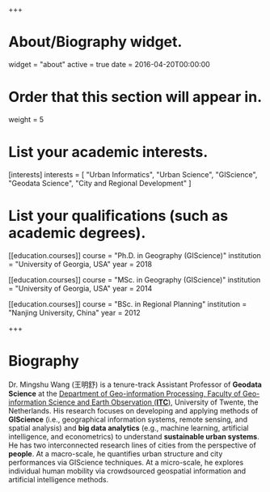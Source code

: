 +++
# About/Biography widget.
widget = "about"
active = true
date = 2016-04-20T00:00:00

# Order that this section will appear in.
weight = 5

# List your academic interests.
[interests]
  interests = [
    "Urban Informatics",
    "Urban Science",
    "GIScience",
    "Geodata Science",
    "City and Regional Development"
  ]

# List your qualifications (such as academic degrees).
[[education.courses]]
  course = "Ph.D. in Geography (GIScience)"
  institution = "University of Georgia, USA"
  year = 2018

[[education.courses]]
  course = "MSc. in Geography (GIScience)"
  institution = "University of Georgia, USA"
  year = 2014

[[education.courses]]
  course = "BSc. in Regional Planning"
  institution = "Nanjing University, China"
  year = 2012
 
+++

# Biography

Dr. Mingshu Wang (王明舒) is a tenure-track Assistant Professor of **Geodata Science** at the [Department of Geo-information Processing, Faculty of Geo-information Science and Earth Observation (**ITC**)](https://www.itc.nl/about-itc/organization/scientific-departments/geo-information-processing/), University of Twente, the Netherlands. His research focuses on developing and applying methods of **GIScience** (i.e., geographical information systems, remote sensing, and spatial analysis) and **big data analytics** (e.g., machine learning, artificial intelligence, and econometrics) to understand **sustainable urban systems**. He has two interconnected research lines of cities from the perspective of **people**. At a macro-scale, he quantifies urban structure and city performances via GIScience techniques. At a micro-scale, he explores individual human mobility via crowdsourced geospatial information and artificial intelligence methods.